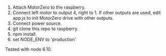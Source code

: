 1. Attach MotorZero to the raspberry.
2. Connect left motor to output 4, right to 1. If other outputs are used, edit app.js to init MotorZero drive with other outputs.
3. Connect power source.
4. git clone this repo to raspberry.
5. npm install.
6. set NODE_ENV to 'production'

Tested with node 6.10.
